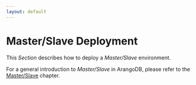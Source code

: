 ```yaml
---
layout: default
---
```

Master/Slave Deployment
=======================

This _Section_ describes how to deploy a _Master/Slave_ environment.

For a general introduction to _Master/Slave_ in ArangoDB, please refer to the
[Master/Slave](architecture-deploymentmodes-masterslave.html) chapter.
